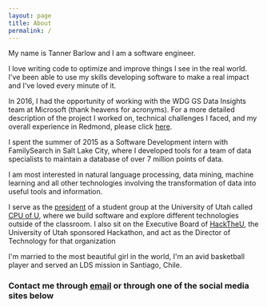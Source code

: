 ```yaml
---
layout: page
title: About
permalink: /
---
```


My name is Tanner Barlow and I am a software engineer.

I love writing code to optimize and improve things I see in the real world. I've been able to use my skills developing software to make a real impact and I've loved every minute of it.

In 2016, I had the opportunity of working with the WDG GS Data Insights team at Microsoft (thank heavens for acronyms). For a more detailed description of the project I worked on, technical challenges I faced, and my overall experience in Redmond, please click [here](Microsoft-Summer1/).

I spent the summer of 2015 as a Software Development intern with FamilySearch in Salt Lake City, where I developed tools for a team of data specialists to maintain a database of over 7 million points of data.

I am most interested in natural language processing, data mining, machine learning and all other technologies involving the transformation of data into useful tools and information.

I serve as the [president](http://www.cpuofu.com/board/) of a student group at the University of Utah called [CPU of U](http://www.cpuofu.com/), where we build software and explore different technologies outside of the classroom. I also sit on the Executive Board of [HackTheU](http://hacktheu.com/), the University of Utah sponsored Hackathon, and act as the Director of Technology for that organization

I'm married to the most beautiful girl in the world, I'm an avid basketball player and served an LDS mission in Santiago, Chile.

### Contact me through [email](mailto:tanner.barlow12@gmail.com) or through one of the social media sites below

